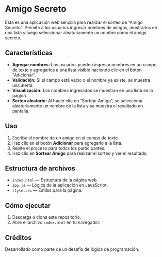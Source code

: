 # Amigo Secreto

Esta es una aplicación web sencilla para realizar el sorteo de "Amigo Secreto". Permite a los usuarios ingresar nombres de amigos, mostrarlos en una lista y luego seleccionar aleatoriamente un nombre como el amigo secreto.

## Características

- **Agregar nombres:** Los usuarios pueden ingresar nombres en un campo de texto y agregarlos a una lista visible haciendo clic en el botón "Adicionar".
- **Validación:** Si el campo está vacío o el nombre ya existe, se muestra una alerta.
- **Visualización:** Los nombres ingresados se muestran en una lista en la página.
- **Sorteo aleatorio:** Al hacer clic en "Sortear Amigo", se selecciona aleatoriamente un nombre de la lista y se muestra el resultado en pantalla.

## Uso

1. Escribe el nombre de un amigo en el campo de texto.
2. Haz clic en el botón **Adicionar** para agregarlo a la lista.
3. Repite el proceso para todos los participantes.
4. Haz clic en **Sortear Amigo** para realizar el sorteo y ver el resultado.

## Estructura de archivos

- `index.html` — Estructura de la página web.
- `app.js` — Lógica de la aplicación en JavaScript.
- `style.css` —  Estilos para la página.

## Cómo ejecutar

1. Descarga o clona este repositorio.
2. Abre el archivo `index.html` en tu navegador.

## Créditos

Desarrollado como parte de un desafío de lógica de programación.

